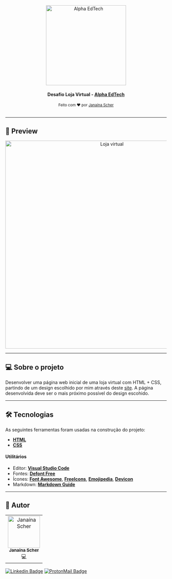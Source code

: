 <div align="center">
	<a href="https://www.alphaedtech.org.br/">
		<img src="https://user-images.githubusercontent.com/79182711/169724294-94e44478-2bc8-4255-b52e-2ef1286ab1ca.png" alt="Alpha EdTech" title="Alpha EdTech" width="250" />
	</a>
	<h4>
    Desafio Loja Virtual -
    <a  href="https://www.alphaedtech.org.br/">
        Alpha EdTech
    </a>
	</h4>
	<sub> Feito com ❤️ por <a href="https://github.com/janascher">Janaína Scher</a></sub>
</div>
<br />

---

## 👀 Preview

<div align="center">
	<a href="https://janascher.github.io/alpha-edtech-desafio-loja-virtual/">
		<img src="https://user-images.githubusercontent.com/79182711/170175283-869befb2-86f6-47a8-924b-d2a2da235a55.PNG" alt="Loja virtual" title="Loja virtual" width="650" />
	</a>
</div>

--- 

## 💻 Sobre o projeto

Desenvolver uma página web inicial de uma loja virtual com HTML + CSS, partindo de um design escolhido por mim através deste [site](https://pt.wix.com/website/templates/html/online-store).
A página desenvolvida deve ser o mais próximo possível do design escohido.

---

## 🛠 Tecnologias

As seguintes ferramentas foram usadas na construção do projeto:

- **[HTML](https://developer.mozilla.org/pt-BR/docs/Web/HTML)**
- **[CSS](https://developer.mozilla.org/pt-BR/docs/Web/CSS)**

#### **Utilitários**

- Editor: **[Visual Studio Code](https://code.visualstudio.com/)**
- Fontes: **[Defont Free](https://www.dafontfree.io/)**
- Ícones: **[Font Awesome](https://fontawesome.com/v4/icons/)**, **[FreeIcons](https://freeicons.io/)**, **[Emojipedia](https://emojipedia.org/)**, **[Devicon](https://devicon.dev/)** 
- Markdown: **[Markdown Guide](https://www.markdownguide.org/)**
---

## 🦸 Autor

<table>
	<tr>
		<td align="center">
			<a href="https://github.com/janascher">
				<img src="https://avatars.githubusercontent.com/u/79182711?v=4" width="100px;" alt="Janaína Scher"/>
				<br />
				<sub>
					<b>Janaína Scher</b>
				</sub>
			</a>
			<br />💻<br />
		</td>
	</tr>
</table>

[![Linkedin Badge](https://img.shields.io/badge/LinkedIn-0077B5?style=for-the-badge&logo=linkedin&logoColor=white)](https://www.linkedin.com/in/janainascher/) 
[![ProtonMail Badge](https://img.shields.io/badge/ProtonMail-8B89CC?style=for-the-badge&logo=protonmail&logoColor=white)](mailto:janainascher@protonmail.com)
